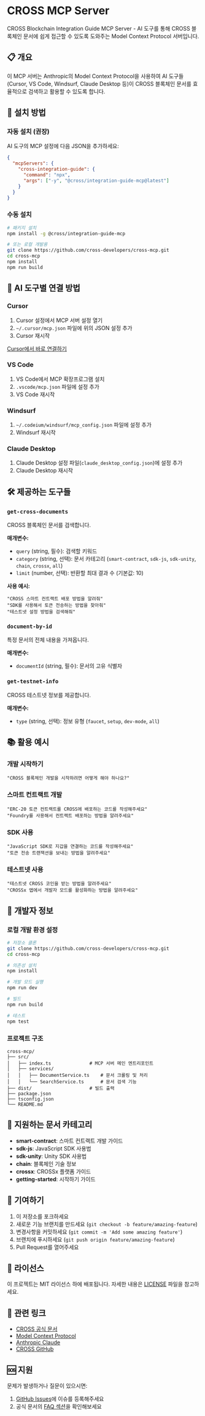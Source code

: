 # CROSS MCP Server

CROSS Blockchain Integration Guide MCP Server - AI 도구를 통해 CROSS 블록체인 문서에 쉽게 접근할 수 있도록 도와주는 Model Context Protocol 서버입니다.

## 📋 개요

이 MCP 서버는 Anthropic의 Model Context Protocol을 사용하여 AI 도구들(Cursor, VS Code, Windsurf, Claude Desktop 등)이 CROSS 블록체인 문서를 효율적으로 검색하고 활용할 수 있도록 합니다.

## 🚀 설치 방법

### 자동 설치 (권장)

AI 도구의 MCP 설정에 다음 JSON을 추가하세요:

```json
{
  "mcpServers": {
    "cross-integration-guide": {
      "command": "npx",
      "args": ["-y", "@cross/integration-guide-mcp@latest"]
    }
  }
}
```

### 수동 설치

```bash
# 패키지 설치
npm install -g @cross/integration-guide-mcp

# 또는 로컬 개발용
git clone https://github.com/cross-developers/cross-mcp.git
cd cross-mcp
npm install
npm run build
```

## 🔧 AI 도구별 연결 방법

### Cursor

1. Cursor 설정에서 MCP 서버 설정 열기
2. `~/.cursor/mcp.json` 파일에 위의 JSON 설정 추가
3. Cursor 재시작

[Cursor에서 바로 연결하기](cursor://settings/mcp?config=%7B%22mcpServers%22%3A%7B%22cross-integration-guide%22%3A%7B%22command%22%3A%22npx%22%2C%22args%22%3A%5B%22-y%22%2C%22%40cross%2Fintegration-guide-mcp%40latest%22%5D%7D%7D%7D)

### VS Code

1. VS Code에서 MCP 확장프로그램 설치
2. `.vscode/mcp.json` 파일에 설정 추가
3. VS Code 재시작

### Windsurf

1. `~/.codeium/windsurf/mcp_config.json` 파일에 설정 추가
2. Windsurf 재시작

### Claude Desktop

1. Claude Desktop 설정 파일(`claude_desktop_config.json`)에 설정 추가
2. Claude Desktop 재시작

## 🛠 제공하는 도구들

### `get-cross-documents`
CROSS 블록체인 문서를 검색합니다.

**매개변수:**
- `query` (string, 필수): 검색할 키워드
- `category` (string, 선택): 문서 카테고리 (`smart-contract`, `sdk-js`, `sdk-unity`, `chain`, `crossx`, `all`)
- `limit` (number, 선택): 반환할 최대 결과 수 (기본값: 10)

**사용 예시:**
```
"CROSS 스마트 컨트랙트 배포 방법을 알려줘"
"SDK를 사용해서 토큰 전송하는 방법을 찾아줘"
"테스트넷 설정 방법을 검색해줘"
```

### `document-by-id`
특정 문서의 전체 내용을 가져옵니다.

**매개변수:**
- `documentId` (string, 필수): 문서의 고유 식별자

### `get-testnet-info`
CROSS 테스트넷 정보를 제공합니다.

**매개변수:**
- `type` (string, 선택): 정보 유형 (`faucet`, `setup`, `dev-mode`, `all`)

## 📚 활용 예시

### 개발 시작하기
```
"CROSS 블록체인 개발을 시작하려면 어떻게 해야 하나요?"
```

### 스마트 컨트랙트 개발
```
"ERC-20 토큰 컨트랙트를 CROSS에 배포하는 코드를 작성해주세요"
"Foundry를 사용해서 컨트랙트 배포하는 방법을 알려주세요"
```

### SDK 사용
```
"JavaScript SDK로 지갑을 연결하는 코드를 작성해주세요"
"토큰 전송 트랜잭션을 보내는 방법을 알려주세요"
```

### 테스트넷 사용
```
"테스트넷 CROSS 코인을 받는 방법을 알려주세요"
"CROSSx 앱에서 개발자 모드를 활성화하는 방법을 알려주세요"
```

## 🔧 개발자 정보

### 로컬 개발 환경 설정

```bash
# 저장소 클론
git clone https://github.com/cross-developers/cross-mcp.git
cd cross-mcp

# 의존성 설치
npm install

# 개발 모드 실행
npm run dev

# 빌드
npm run build

# 테스트
npm test
```

### 프로젝트 구조

```
cross-mcp/
├── src/
│   ├── index.ts              # MCP 서버 메인 엔트리포인트
│   ├── services/
│   │   ├── DocumentService.ts    # 문서 크롤링 및 처리
│   │   └── SearchService.ts      # 문서 검색 기능
├── dist/                     # 빌드 출력
├── package.json
├── tsconfig.json
└── README.md
```

## 📝 지원하는 문서 카테고리

- **smart-contract**: 스마트 컨트랙트 개발 가이드
- **sdk-js**: JavaScript SDK 사용법
- **sdk-unity**: Unity SDK 사용법  
- **chain**: 블록체인 기술 정보
- **crossx**: CROSSx 플랫폼 가이드
- **getting-started**: 시작하기 가이드

## 🤝 기여하기

1. 이 저장소를 포크하세요
2. 새로운 기능 브랜치를 만드세요 (`git checkout -b feature/amazing-feature`)
3. 변경사항을 커밋하세요 (`git commit -m 'Add some amazing feature'`)
4. 브랜치에 푸시하세요 (`git push origin feature/amazing-feature`)
5. Pull Request를 열어주세요

## 📄 라이선스

이 프로젝트는 MIT 라이선스 하에 배포됩니다. 자세한 내용은 [LICENSE](LICENSE) 파일을 참고하세요.

## 🔗 관련 링크

- [CROSS 공식 문서](https://docs.crosstoken.io)
- [Model Context Protocol](https://modelcontextprotocol.io)
- [Anthropic Claude](https://www.anthropic.com/claude)
- [CROSS GitHub](https://github.com/crossfi-chain)

## 🆘 지원

문제가 발생하거나 질문이 있으시면:

1. [GitHub Issues](https://github.com/cross-developers/cross-mcp/issues)에 이슈를 등록해주세요
2. 공식 문서의 [FAQ 섹션](https://docs.crosstoken.io/faq)을 확인해보세요
